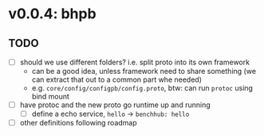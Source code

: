 # v0.0.4: bhpb

## TODO

- [ ] should we use different folders? i.e. split proto into its own framework
  - can be a good idea, unless framework need to share something (we can extract that out to a common part whe needed)
  - e.g. `core/config/configpb/config.proto`, btw: can run `protoc` using bind mount
- [ ] have protoc and the new proto go runtime up and running
  - [ ] define a echo service, `hello` -> `benchhub: hello`
- [ ] other definitions following roadmap